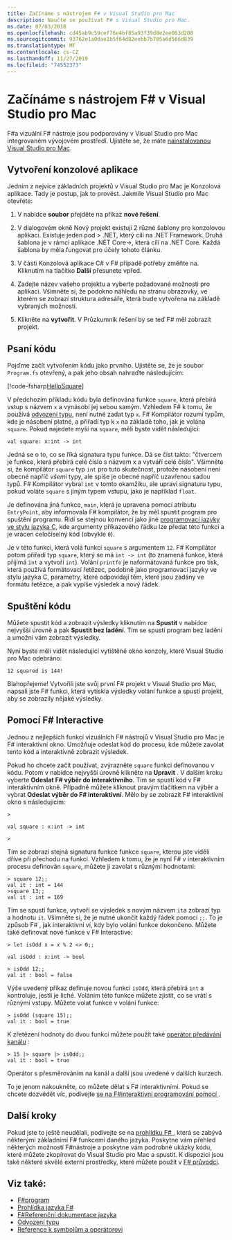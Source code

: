 ```yaml
---
title: Začínáme s nástrojem F# v Visual Studio pro Mac
description: Naučte se používat F# s Visual Studio pro Mac.
ms.date: 07/03/2018
ms.openlocfilehash: cd45ab9c59cef76e4bf85a93f39d8e2ee063d200
ms.sourcegitcommit: 93762e1a0dae1b5f64d82eebb7b705a6d566d839
ms.translationtype: MT
ms.contentlocale: cs-CZ
ms.lasthandoff: 11/27/2019
ms.locfileid: "74552373"
---
```

# <a name="get-started-with-f-in-visual-studio-for-mac"></a>Začínáme s nástrojem F# v Visual Studio pro Mac

F#a vizuální F# nástroje jsou podporovány v Visual Studio pro Mac integrovaném vývojovém prostředí. Ujistěte se, že máte [nainstalovanou Visual Studio pro Mac](install-fsharp.md#install-f-with-visual-studio-for-mac).

## <a name="creating-a-console-application"></a>Vytvoření konzolové aplikace

Jedním z nejvíce základních projektů v Visual Studio pro Mac je Konzolová aplikace.  Tady je postup, jak to provést.  Jakmile Visual Studio pro Mac otevřete:

1. V nabídce **soubor** přejděte na příkaz **nové řešení**.

2. V dialogovém okně Nový projekt existují 2 různé šablony pro konzolovou aplikaci.  Existuje jeden pod > .NET, který cílí na .NET Framework.  Druhá šablona je v rámci aplikace .NET Core->, která cílí na .NET Core.  Každá šablona by měla fungovat pro účely tohoto článku.

3. V části Konzolová aplikace C# v F# případě potřeby změňte na.  Kliknutím na tlačítko **Další** přesunete vpřed.  

4. Zadejte název vašeho projektu a vyberte požadované možnosti pro aplikaci.  Všimněte si, že podokno náhledu na stranu obrazovky, ve kterém se zobrazí struktura adresáře, která bude vytvořena na základě vybraných možností.  

5. Klikněte na **vytvořit**.  V Průzkumník řešení by se teď F# měl zobrazit projekt.

## <a name="writing-your-code"></a>Psaní kódu

Pojďme začít vytvořením kódu jako prvního.  Ujistěte se, že je soubor `Program.fs` otevřený, a pak jeho obsah nahraďte následujícím:

[!code-fsharp[HelloSquare](~/samples/snippets/fsharp/getting-started/hello-square.fs)]

V předchozím příkladu kódu byla definována funkce `square`, která přebírá vstup s názvem `x` a vynásobí jej sebou samým.  Vzhledem F# k tomu, že používá [odvození typu](../language-reference/type-inference.md), není nutné zadat typ `x`.  F# Kompilátor rozumí typům, kde je násobení platné, a přiřadí typ k `x` na základě toho, jak je volána `square`.  Pokud najedete myší na `square`, měli byste vidět následující:

```console
val square: x:int -> int
```

Jedná se o to, co se říká signatura typu funkce.  Dá se číst takto: "čtvercem je funkce, která přebírá celé číslo s názvem x a vytváří celé číslo".  Všimněte si, že kompilátor `square` typ `int` pro tuto skutečnost, protože násobení není obecné napříč *všemi* typy, ale spíše je obecné napříč uzavřenou sadou typů.  F# Kompilátor vybral `int` v tomto okamžiku, ale upraví signaturu typu, pokud voláte `square` s jiným typem vstupu, jako je například `float`.

Je definována jiná funkce, `main`, která je upravena pomocí atributu `EntryPoint`, aby informovala F# kompilátor, že by měl spustit program pro spuštění programu.  Řídí se stejnou konvencí jako jiné [programovací jazyky ve stylu jazyka C](https://en.wikipedia.org/wiki/Entry_point#C_and_C.2B.2B), kde argumenty příkazového řádku lze předat této funkci a je vrácen celočíselný kód (obvykle `0`).

Je v této funkci, která volá funkci `square` s argumentem `12`.  F# Kompilátor potom přiřadí typ `square`, který se má `int -> int` (to znamená funkce, která přijímá `int` a vytvoří `int`).  Volání `printfn` je naformátovaná funkce pro tisk, která používá formátovací řetězec, podobně jako programovací jazyky ve stylu jazyka C, parametry, které odpovídají těm, které jsou zadány ve formátu řetězce, a pak vypíše výsledek a nový řádek.

## <a name="running-your-code"></a>Spuštění kódu

Můžete spustit kód a zobrazit výsledky kliknutím na **Spustit** v nabídce nejvyšší úrovně a pak **Spustit bez ladění**.  Tím se spustí program bez ladění a umožní vám zobrazit výsledky.

Nyní byste měli vidět následující vytištěné okno konzoly, které Visual Studio pro Mac odebráno:

```console
12 squared is 144!
```

Blahopřejeme!  Vytvořili jste svůj první F# projekt v Visual Studio pro Mac, napsali jste F# funkci, která vytiskla výsledky volání funkce a spustí projekt, aby se zobrazily nějaké výsledky.

## <a name="using-f-interactive"></a>Pomocí F# Interactive

Jednou z nejlepších funkcí vizuálních F# nástrojů v Visual Studio pro Mac je F# interaktivní okno.  Umožňuje odeslat kód do procesu, kde můžete zavolat tento kód a interaktivně zobrazit výsledek.

Pokud ho chcete začít používat, zvýrazněte `square` funkci definovanou v kódu.  Potom v nabídce nejvyšší úrovně klikněte na **Upravit** .  V dalším kroku vyberte **Odeslat F# výběr do interaktivního**.  Tím se spustí kód v F# interaktivním okně.  Případně můžete kliknout pravým tlačítkem na výběr a vybrat **Odeslat výběr do F# interaktivní**.  Mělo by se zobrazit F# interaktivní okno s následujícím:

```console
>

val square : x:int -> int

>
```

Tím se zobrazí stejná signatura funkce funkce `square`, kterou jste viděli dříve při přechodu na funkci.  Vzhledem k tomu, že je nyní F# v interaktivním procesu definován `square`, můžete ji zavolat s různými hodnotami:

```console
> square 12;;
val it : int = 144
>square 13;;
val it : int = 169
```

Tím se spustí funkce, vytvoří se výsledek s novým názvem `it`a zobrazí typ a hodnotu `it`.  Všimněte si, že je nutné ukončit každý řádek pomocí `;;`.  To je způsob F# , jak interaktivní ví, kdy bylo volání funkce dokončeno.  Můžete také definovat nové funkce v F# Interactive:

```console
> let isOdd x = x % 2 <> 0;;

val isOdd : x:int -> bool

> isOdd 12;;
val it : bool = false
```

Výše uvedený příkaz definuje novou funkci `isOdd`, která přebírá `int` a kontroluje, jestli je liché.  Voláním této funkce můžete zjistit, co se vrátí s různými vstupy.  Můžete volat funkce v volání funkce:

```console
> isOdd (square 15);;
val it : bool = true
```

K zřetězení hodnoty do dvou funkcí můžete použít také [operátor předávání kanálu](../language-reference/symbol-and-operator-reference/index.md) :

```console
> 15 |> square |> isOdd;;
val it : bool = true
```

Operátor s přesměrováním na kanál a další jsou uvedené v dalších kurzech.

To je jenom nakoukněte, co můžete dělat s F# interaktivními.  Pokud se chcete dozvědět víc, podívejte [se na F#interaktivní programování pomocí ](../tutorials/fsharp-interactive/index.md).

## <a name="next-steps"></a>Další kroky

Pokud jste to ještě neudělali, podívejte se na [prohlídku F# ](../tour.md), která se zabývá některými základními F# funkcemi daného jazyka.  Poskytne vám přehled některých možností F#nástroje a poskytne vám podrobné ukázky kódu, které můžete zkopírovat do Visual Studio pro Mac a spustit.  K dispozici jsou také některé skvělé externí prostředky, které můžete použít v [ F# průvodci](../index.yml).

## <a name="see-also"></a>Viz také:

- [F#program](../index.yml)
- [Prohlídka jazyka F#](../tour.md)
- [F#Referenční dokumentace jazyka](../language-reference/index.md)
- [Odvození typu](../language-reference/type-inference.md)
- [Reference k symbolům a operátorovi](../language-reference/symbol-and-operator-reference/index.md)
